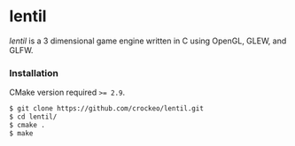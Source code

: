 # lentil

*lentil* is a 3 dimensional game engine written in C using OpenGL, GLEW, and
GLFW.

### Installation

CMake version required `>= 2.9`.

```bash
$ git clone https://github.com/crockeo/lentil.git
$ cd lentil/
$ cmake .
$ make
```

